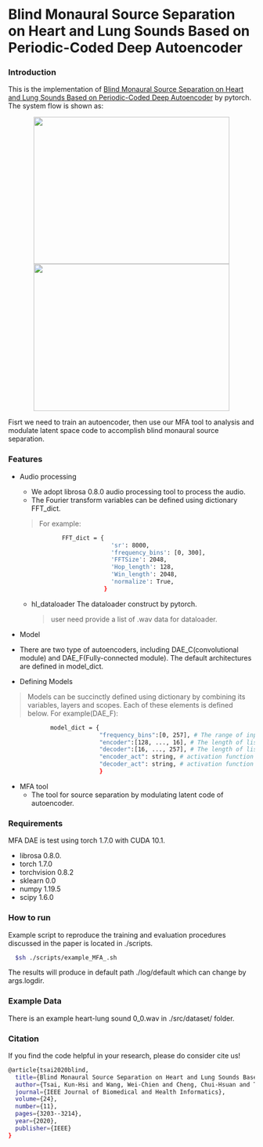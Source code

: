# Blind Monaural Source Separation on Heart and Lung Sounds Based on Periodic-Coded Deep Autoencoder
### Introduction
This is the implementation of [Blind Monaural Source Separation on Heart and Lung Sounds Based on Periodic-Coded Deep Autoencoder](https://ieeexplore.ieee.org/document/9167389) by pytorch. The system flow is shown as:
<p align="center">
  <img src="https://ieeexplore.ieee.org/mediastore_new/IEEE/content/media/6221020/9248684/9167389/tsao1-3016831-large.gif" width="400" height="300"/>
  <img src="https://ieeexplore.ieee.org/mediastore_new/IEEE/content/media/6221020/9248684/9167389/tsao4-3016831-large.gif" width="400" height="300"/>
</p>


Fisrt we need to train an autoencoder, then use our MFA tool to analysis and modulate latent space code to accomplish blind monaural source separation.

### Features
* Audio processing
  *  We adopt librosa 0.8.0 audio processing tool to process the audio.
  *  The Fourier transform variables can be defined using dictionary FFT_dict.
    > For example:
  ```bash
              FFT_dict = {
                            'sr': 8000,
                            'frequency_bins': [0, 300],
                            'FFTSize': 2048,
                            'Hop_length': 128,
                            'Win_length': 2048,
                            'normalize': True,
                          }
  ```
  * hl_dataloader
    The dataloader construct by pytorch.
    > user need provide a list of .wav data for dataloader.
    
*  Model
  * There are two type of autoencoders, including DAE_C(convolutional module) and DAE_F(Fully-connected module). The default architectures are defined in model_dict.
  * Defining Models
  > Models can be succinctly defined using dictionary by combining its variables, layers and scopes. Each of these elements is defined below.
  > For example(DAE_F):
  ```bash
              model_dict = {
                            "frequency_bins":[0, 257], # The range of input of log power spectrum frequency bin. e.g. the dimension of input is (batch, 257-0)
                            "encoder":[128, ..., 16], # The length of list is the encoder layers, each item in list is neurons for each layers of encoder.
                            "decoder":[16, ..., 257], # The length of list is the decoder layers, each item in list is neurons for each layers of decoder.
                            "encoder_act": string, # activation function for encoder.
                            "decoder_act": string, # activation function for decoder.
                            }
  ```
* MFA tool
  * The tool for source separation by modulating latent code of autoencoder.
### Requirements
MFA DAE is test using torch 1.7.0 with CUDA 10.1.
* librosa             0.8.0. 
* torch               1.7.0
* torchvision         0.8.2
* sklearn             0.0
* numpy               1.19.5
* scipy               1.6.0

### How to run
Example script to reproduce the training and evaluation procedures discussed in the paper is located in ./scripts.
```bash
  $sh ./scripts/example_MFA_.sh
```

The results will produce in default path ./log/default which can change by args.logdir.
### Example Data
There is an example heart-lung sound 0_0.wav in ./src/dataset/ folder.
### Citation
If you find the code helpful in your research, please do consider cite us!
```bash
@article{tsai2020blind,
  title={Blind Monaural Source Separation on Heart and Lung Sounds Based on Periodic-Coded Deep Autoencoder},
  author={Tsai, Kun-Hsi and Wang, Wei-Chien and Cheng, Chui-Hsuan and Tsai, Chan-Yen and Wang, Jou-Kou and Lin, Tzu-Hao and Fang, Shih-Hau and Chen, Li-Chin and Tsao, Yu},
  journal={IEEE Journal of Biomedical and Health Informatics},
  volume={24},
  number={11},
  pages={3203--3214},
  year={2020},
  publisher={IEEE}
}
```
